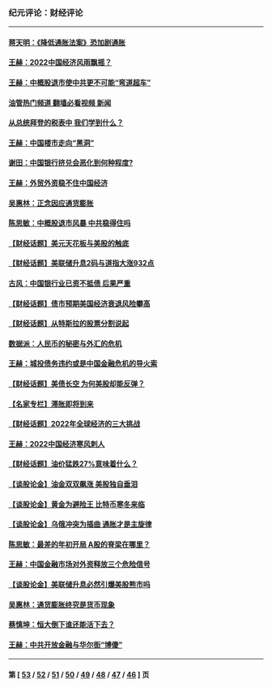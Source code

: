 ### 纪元评论：财经评论
---
#### [蒋天明：《降低通胀法案》恐加剧通胀](../../pages/nsc1026/n13806996.md?11060330) 
#### [王赫：2022中国经济风雨飘摇？](../../pages/nsc1026/n13803207.md?11060330) 
#### [王赫：中概股退市使中共更不可能“弯道超车”](../../pages/nsc1026/n13802858.md?11060330) 
#### [油管热门频道 翻墙必看视频 新闻](ok?11060330)
#### [从总统拜登的税表中 我们学到什么？](../../pages/nsc1026/n13773081.md?11060330) 
#### [王赫：中国楼市走向“黑洞”](../../pages/nsc1026/n13770647.md?11060330) 
#### [谢田：中国银行挤兑会恶化到何种程度?](../../pages/nsc1026/n13766965.md?11060330) 
#### [王赫：外贸外资稳不住中国经济](../../pages/nsc1026/n13753933.md?11060330) 
#### [吴惠林：正念因应通货膨胀](../../pages/nsc1026/n13750350.md?11060330) 
#### [陈思敏：中概股退市风暴 中共稳得住吗](../../pages/nsc1026/n13738978.md?11060330) 
#### [【财经话题】美元天花板与美股的触底](../../pages/nsc1026/n13736495.md?11060330) 
#### [【财经话题】美联储升息2码与道指大涨932点](../../pages/nsc1026/n13727377.md?11060330) 
#### [古风：中国银行业已资不抵债 后果严重](../../pages/nsc1026/n13726111.md?11060330) 
#### [【财经话题】债市预期美国经济衰退风险攀高](../../pages/nsc1026/n13698043.md?11060330) 
#### [【财经话题】从特斯拉的股票分割说起](../../pages/nsc1026/n13679733.md?11060330) 
#### [数据派：人民币的秘密与外汇的危机](../../pages/nsc1026/n13667092.md?11060330) 
#### [王赫：城投债务违约或是中国金融危机的导火索](../../pages/nsc1026/n13665322.md?11060330) 
#### [【财经话题】美债长空 为何美股却能反弹？](../../pages/nsc1026/n13665895.md?11060330) 
#### [【名家专栏】滞胀即将到来](../../pages/nsc1026/n13658171.md?11060330) 
#### [【财经话题】2022年全球经济的三大挑战](../../pages/nsc1026/n13654423.md?11060330) 
#### [王赫：2022中国经济寒风刺人](../../pages/nsc1026/n13651403.md?11060330) 
#### [【财经话题】油价猛跌27%意味着什么？](../../pages/nsc1026/n13648767.md?11060330) 
#### [【谈股论金】油金双双飙涨 美股独自垂泪](../../pages/nsc1026/n13631742.md?11060330) 
#### [【谈股论金】黄金为避险王 比特币寒冬来临](../../pages/nsc1026/n13600406.md?11060330) 
#### [【谈股论金】乌俄冲突为插曲 通胀才是主旋律](../../pages/nsc1026/n13576797.md?11060330) 
#### [陈思敏：最差的年初开局 A股的脊梁在哪里？](../../pages/nsc1026/n13558359.md?11060330) 
#### [王赫：中国金融市场对外资释放三个危险信号](../../pages/nsc1026/n13546389.md?11060330) 
#### [【谈股论金】美联储升息必然引爆美股熊市吗](../../pages/nsc1026/n13519194.md?11060330) 
#### [吴惠林：通货膨胀终究是货币现象](../../pages/nsc1026/n13512979.md?11060330) 
#### [蔡慎坤：恒大倒下谁还能活下去？](../../pages/nsc1026/n13501831.md?11060330) 
#### [王赫：中共开放金融与华尔街“博傻”](../../pages/nsc1026/n13501138.md?11060330) 

---
#### 第 [ [53](./53.md?11060330) / [52](./52.md?11060330) / [51](./51.md?11060330) / [50](./50.md?11060330) / [49](./49.md?11060330) / [48](./48.md?11060330) / [47](./47.md?11060330) / [46](./46.md?11060330) ] 页
